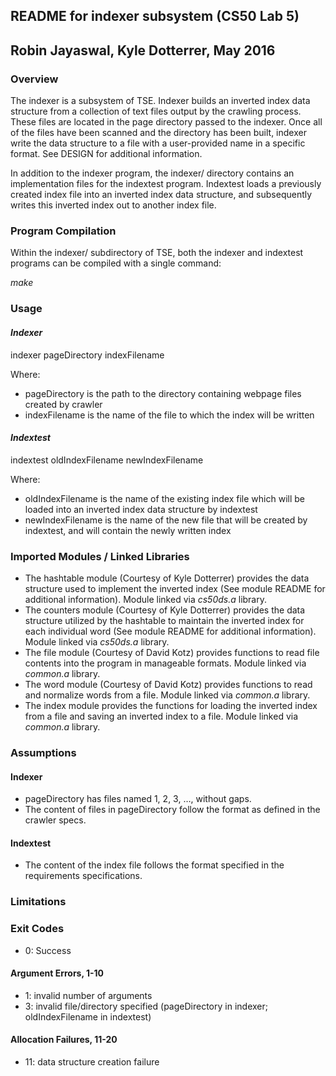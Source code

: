 ## README for indexer subsystem (CS50 Lab 5)
## Robin Jayaswal, Kyle Dotterrer, May 2016

### **Overview**
The indexer is a subsystem of TSE. Indexer builds an inverted index data 
structure from a collection of text files output by the crawling process. These
files are located in the page directory passed to the indexer. Once all of the
files have been scanned and the directory has been built, indexer write the 
data structure to a file with a user-provided name in a specific format. See
DESIGN for additional information.

In addition to the indexer program, the indexer/ directory contains an 
implementation files for the indextest program. Indextest loads a previously
created index file into an inverted index data structure, and subsequently 
writes this inverted index out to another index file. 

### **Program Compilation**
Within the indexer/ subdirectory of TSE, both the indexer and indextest programs
can be compiled with a single command: 

_make_

### **Usage**
#### _Indexer_
indexer pageDirectory indexFilename

Where:
* pageDirectory is the path to the directory containing webpage files created 
by crawler
* indexFilename is the name of the file to which the index will be written

#### _Indextest_
indextest oldIndexFilename newIndexFilename

Where:
* oldIndexFilename is the name of the existing index file which will be loaded
into an inverted index data structure by indextest
* newIndexFilename is the name of the new file that will be created by 
indextest, and will contain the newly written index

### **Imported Modules / Linked Libraries**
* The hashtable module (Courtesy of Kyle Dotterrer) provides the data structure 
used to implement the inverted index (See module README for additional 
information). Module linked via _cs50ds.a_ library. 
* The counters module (Courtesy of Kyle Dotterrer) provides the data structure
utilized by the hashtable to maintain the inverted index for each individual 
word (See module README for additional information). Module linked via 
_cs50ds.a_ library. 
* The file module (Courtesy of David Kotz) provides functions to read file
contents into the program in manageable formats. Module linked via _common.a_
library. 
* The word module (Courtesy of David Kotz) provides functions to read and
normalize words from a file. Module linked via _common.a_ library. 
* The index module provides the functions for loading the inverted index from a
file and saving an inverted index to a file. Module linked via _common.a_ 
library. 

### **Assumptions**
#### Indexer
* pageDirectory has files named 1, 2, 3, …, without gaps.
* The content of files in pageDirectory follow the format as defined in the 
crawler specs. 

#### Indextest
* The content of the index file follows the format specified in the 
requirements specifications. 

### **Limitations**

### **Exit Codes**
* 0: Success

#### Argument Errors, 1-10
* 1: invalid number of arguments
* 3: invalid file/directory specified (pageDirectory in indexer; 
oldIndexFilename in indextest)

#### Allocation Failures, 11-20
* 11: data structure creation failure


